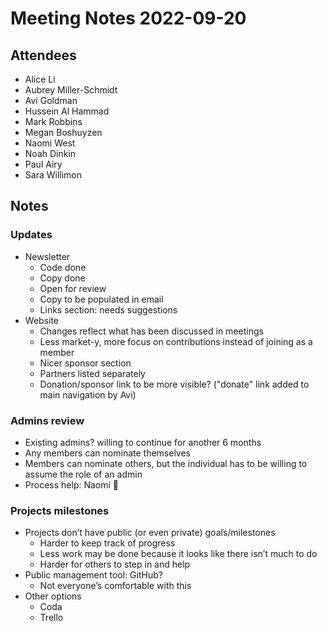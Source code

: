 # Meeting Notes 2022-09-20

## Attendees

- Alice Li
- Aubrey Miller-Schmidt
- Avi Goldman
- Hussein Al Hammad
- Mark Robbins
- Megan Boshuyzen
- Naomi West
- Noah Dinkin
- Paul Airy
- Sara Willimon

## Notes

### Updates

- Newsletter
  - Code done
  - Copy done
  - Open for review
  - Copy to be populated in email
  - Links section: needs suggestions
- Website
  - Changes reflect what has been discussed in meetings
  - Less market-y, more focus on contributions instead of joining as a member
  - Nicer sponsor section
  - Partners listed separately
  - Donation/sponsor link to be more visible? ("donate" link added to main navigation by Avi)

### Admins review

- Existing admins? willing to continue for another 6 months
- Any members can nominate themselves
- Members can nominate others, but the individual has to be willing to assume the role of an admin
- Process help: Naomi 🙏

### Projects milestones

- Projects don’t have public (or even private) goals/milestones
  - Harder to keep track of progress
  - Less work may be done because it looks like there isn’t much to do
  - Harder for others to step in and help
- Public management tool: GitHub?
  - Not everyone’s comfortable with this
- Other options
  - Coda
  - Trello
